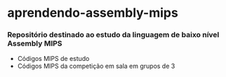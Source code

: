 # aprendendo-assembly-mips
### Repositório destinado ao estudo da linguagem de baixo nível Assembly MIPS
- Códigos MIPS de estudo 
- Códigos MIPS da competição em sala em grupos de 3
